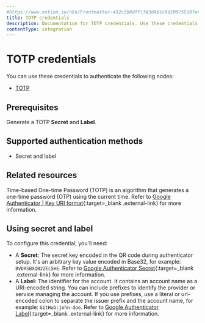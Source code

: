 ```yaml
---
#https://www.notion.so/n8n/Frontmatter-432c2b8dff1f43d4b1c8d20075510fe4
title: TOTP credentials
description: Documentation for TOTP credentials. Use these credentials to authenticate TOTP in n8n, a workflow automation platform.
contentType: integration
---
```


# TOTP credentials

You can use these credentials to authenticate the following nodes:

- [TOTP](/integrations/builtin/core-nodes/n8n-nodes-base.totp/)

## Prerequisites

Generate a TOTP **Secret** and **Label**.

## Supported authentication methods

- Secret and label

## Related resources

Time-based One-time Password (TOTP) is an algorithm that generates a one-time password (OTP) using the current time. Refer to [Google Authenticator | Key URI format](https://github.com/google/google-authenticator/wiki/Key-Uri-Format){:target=_blank .external-link} for more information.

## Using secret and label

To configure this credential, you'll need:

- A **Secret**: The secret key encoded in the QR code during authenticator setup. It's an arbitrary key value encoded in Base32, for example: `BVDRSBXQB2ZEL5HE`. Refer to [Google Authenticator Secret](https://github.com/google/google-authenticator/wiki/Key-Uri-Format#secret){:target=_blank .external-link} for more information.
- A **Label**: The identifier for the account. It contains an account name as a URI-encoded string. You can include prefixes to identify the provider or service managing the account. If you use prefixes, use a literal or url-encoded colon to separate the issuer prefix and the account name, for example: `GitHub:john-doe`. Refer to [Google Authenticator Label](https://github.com/google/google-authenticator/wiki/Key-Uri-Format#label){:target=_blank .external-link} for more information.
